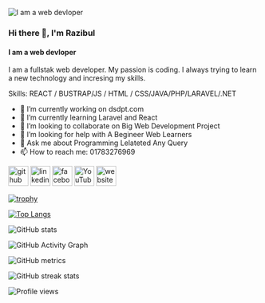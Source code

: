 ![I am a web devloper](https://media-exp1.licdn.com/dms/image/C4E16AQEw8IpofBZYuA/profile-displaybackgroundimage-shrink_350_1400/0/1649455015306?e=1665014400&v=beta&t=FTMfcF8c-5-s7rpyfIbOJ4iGgaUk04UXeqe3WuRksfY)
### Hi there 👋, I'm Razibul 
#### I am a web devloper


I am a fullstak web developer. My passion is coding. I always trying to learn a new technology and incresing my skills.

Skills: REACT / BUSTRAP/JS / HTML / CSS/JAVA/PHP/LARAVEL/.NET

- 🔭 I’m currently working on dsdpt.com 
- 🌱 I’m currently learning Laravel and React 
- 👯 I’m looking to collaborate on Big Web  Development Project  
- 🤔 I’m looking for help with A Begineer Web Learners 
- 💬 Ask me about Programming Lelateted Any Query  
- 📫 How to reach me: 01783276969 


[<img src='https://cdn.jsdelivr.net/npm/simple-icons@3.0.1/icons/github.svg' alt='github' height='40'>](https://github.com/razibul-649)  [<img src='https://cdn.jsdelivr.net/npm/simple-icons@3.0.1/icons/linkedin.svg' alt='linkedin' height='40'>](https://www.linkedin.com/in/md-razibul-islam/)  [<img src='https://cdn.jsdelivr.net/npm/simple-icons@3.0.1/icons/facebook.svg' alt='facebook' height='40'>](https://www.facebook.com/mdrazibulislam)  [<img src='https://cdn.jsdelivr.net/npm/simple-icons@3.0.1/icons/youtube.svg' alt='YouTube' height='40'>](https://www.youtube.com/channel/zerotoinfinity)  [<img src='https://cdn.jsdelivr.net/npm/simple-icons@3.0.1/icons/icloud.svg' alt='website' height='40'>](https://hiamrazibulislamprotfolio.on.drv.tw/sajib/)  

[![trophy](https://github-profile-trophy.vercel.app/?username=razibul-649)](https://github.com/ryo-ma/github-profile-trophy)

[![Top Langs](https://github-readme-stats.vercel.app/api/top-langs/?username=razibul-649)](https://github.com/anuraghazra/github-readme-stats)

![GitHub stats](https://github-readme-stats.vercel.app/api?username=razibul-649&show_icons=true&count_private=true)  

![GitHub Activity Graph](https://activity-graph.herokuapp.com/graph?username=razibul-649)  

![GitHub metrics](https://metrics.lecoq.io/razibul-649)  

![GitHub streak stats](https://github-readme-streak-stats.herokuapp.com/?user=razibul-649)  

![Profile views](https://gpvc.arturio.dev/razibul-649)  
